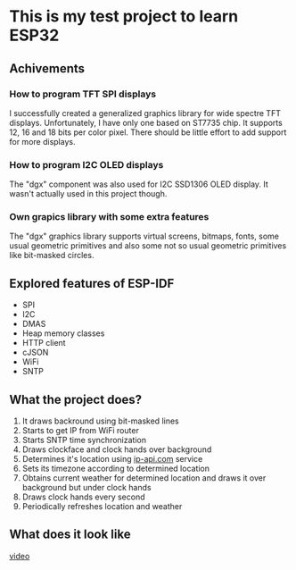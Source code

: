 # This is my test project to learn ESP32

## Achivements

### How to program TFT SPI displays

I successfully created a generalized graphics library for wide spectre TFT displays. Unfortunately, I have only one based on ST7735 chip. 
It supports 12, 16 and 18 bits per color pixel. There should be little effort to add support for more displays.

### How to program I2C OLED displays

The "dgx" component was also used for I2C SSD1306 OLED display. It wasn't actually used in this project though.

### Own grapics library with some extra features

The "dgx" graphics library supports virtual screens, bitmaps, fonts, some usual geometric primitives and also some 
not so usual geometric primitives like bit-masked circles.

## Explored features of ESP-IDF

* SPI
* I2C
* DMAS
* Heap memory classes
* HTTP client
* cJSON
* WiFi
* SNTP

## What the project does?

1. It draws backround using bit-masked lines
2. Starts to get IP from WiFi router
3. Starts SNTP time synchronization
3. Draws clockface and clock hands over background
4. Determines it's location using [ip-api.com](http://ip-api.com/json) service
5. Sets its timezone according to determined location
6. Obtains current weather for determined location and draws it over background but under clock hands
7. Draws clock hands every second
8. Periodically refreshes location and weather

## What does it look like

[video](https://github.com/jef-sure/dgx_clock/blob/main/video_2021-05-16_16-08-26.mp4)